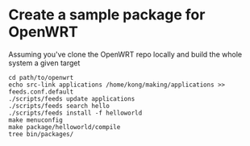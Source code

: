 # Create a sample package for OpenWRT

Assuming you've clone the OpenWRT repo locally and build the whole system a given target

```
cd path/to/openwrt
echo src-link applications /home/kong/making/applications >> feeds.conf.default
./scripts/feeds update applications
./scripts/feeds search hello
./scripts/feeds install -f helloworld
make menuconfig
make package/helloworld/compile
tree bin/packages/
```